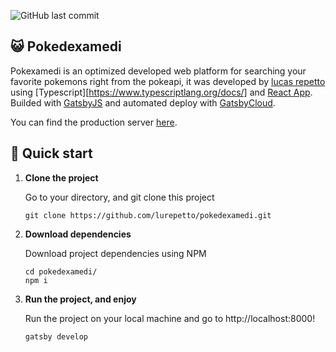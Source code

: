 ![GitHub last commit](https://img.shields.io/github/last-commit/lurepetto/pokedexamedi?logo=github)

## 😺 Pokedexamedi 
Pokexamedi is an optimized developed web platform for searching your favorite pokemons right from the pokeapi, it was developed by [lucas repetto](https://github.com/lurepetto)
using [Typescript][https://www.typescriptlang.org/docs/] and [React App](https://reactjs.org/docs/getting-started.html). Builded with [GatsbyJS](https://www.gatsbyjs.com/docs)
and automated deploy with [GatsbyCloud](https://www.gatsbyjs.com/products/cloud/).

You can find the production server [here](https://pokedexamedimain27500.gatsbyjs.io).

## 🚀 Quick start

1.  **Clone the project**

    Go to your directory, and git clone this project

    ```shell
    git clone https://github.com/lurepetto/pokedexamedi.git
    ```

2.  **Download dependencies**

    Download project dependencies using NPM

    ```shell
    cd pokedexamedi/
    npm i
    ```

3.  **Run the project, and enjoy**

    Run the project on your local machine and go to http://localhost:8000!

    ```shell
    gatsby develop
    ```
